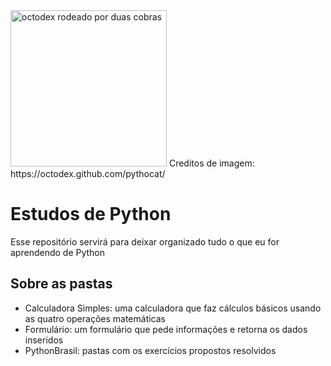 <img src="https://octodex.github.com/images/pythocat.png" alt="octodex rodeado por duas cobras" width="250"/>
Creditos de imagem: https://octodex.github.com/pythocat/

# Estudos de Python
Esse repositório servirá para deixar organizado tudo o que eu for aprendendo de Python

## Sobre as pastas
- Calculadora Simples: uma calculadora que faz cálculos básicos usando as quatro operações matemáticas
- Formulário: um formulário que pede informações e retorna os dados inseridos
- PythonBrasil: pastas com os exercícios propostos resolvidos
